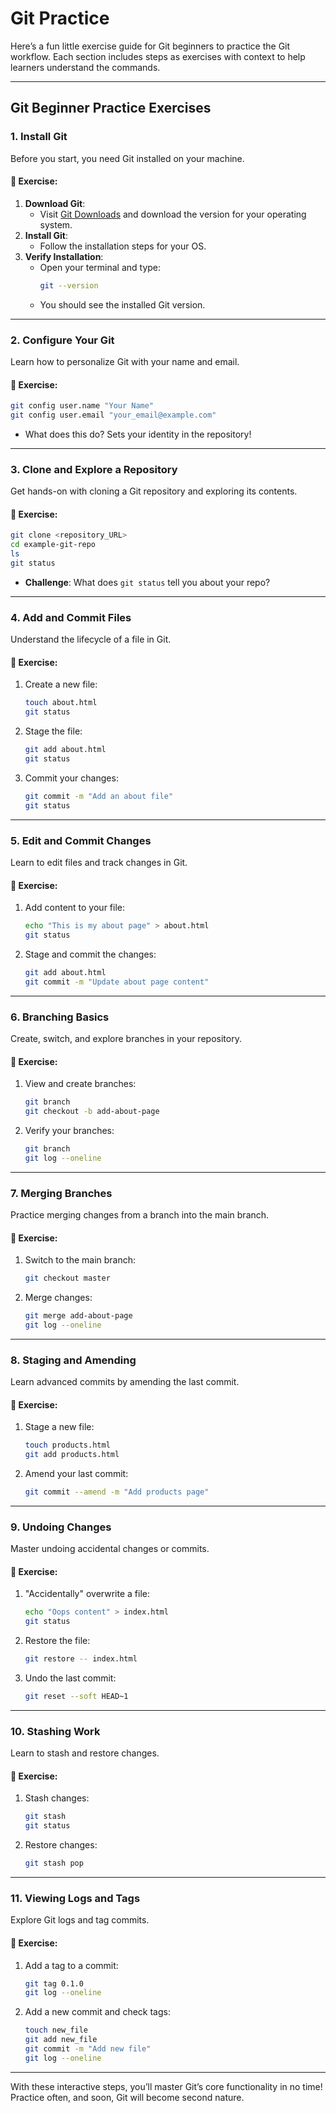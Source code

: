 # Git Practice
Here’s a fun little exercise guide for Git beginners to practice the Git workflow. Each section includes steps as exercises with context to help learners understand the commands.

---

## **Git Beginner Practice Exercises**

### **1. Install Git**
Before you start, you need Git installed on your machine.

#### 📝 Exercise:
1. **Download Git**:
   - Visit [Git Downloads](https://git-scm.com/downloads) and download the version for your operating system.
2. **Install Git**:
   - Follow the installation steps for your OS.
3. **Verify Installation**:
   - Open your terminal and type:
     ```bash
     git --version
     ```
   - You should see the installed Git version.

---

### **2. Configure Your Git**
Learn how to personalize Git with your name and email.

#### 📝 Exercise:
```bash
git config user.name "Your Name"
git config user.email "your_email@example.com"
```
- What does this do? Sets your identity in the repository!

---

### **3. Clone and Explore a Repository**
Get hands-on with cloning a Git repository and exploring its contents.

#### 📝 Exercise:
```bash
git clone <repository_URL>
cd example-git-repo
ls
git status
```
- **Challenge**: What does `git status` tell you about your repo?

---

### **4. Add and Commit Files**
Understand the lifecycle of a file in Git.

#### 📝 Exercise:
1. Create a new file:
   ```bash
   touch about.html
   git status
   ```
2. Stage the file:
   ```bash
   git add about.html
   git status
   ```
3. Commit your changes:
   ```bash
   git commit -m "Add an about file"
   git status
   ```

---

### **5. Edit and Commit Changes**
Learn to edit files and track changes in Git.

#### 📝 Exercise:
1. Add content to your file:
   ```bash
   echo "This is my about page" > about.html
   git status
   ```
2. Stage and commit the changes:
   ```bash
   git add about.html
   git commit -m "Update about page content"
   ```

---

### **6. Branching Basics**
Create, switch, and explore branches in your repository.

#### 📝 Exercise:
1. View and create branches:
   ```bash
   git branch
   git checkout -b add-about-page
   ```
2. Verify your branches:
   ```bash
   git branch
   git log --oneline
   ```

---

### **7. Merging Branches**
Practice merging changes from a branch into the main branch.

#### 📝 Exercise:
1. Switch to the main branch:
   ```bash
   git checkout master
   ```
2. Merge changes:
   ```bash
   git merge add-about-page
   git log --oneline
   ```

---

### **8. Staging and Amending**
Learn advanced commits by amending the last commit.

#### 📝 Exercise:
1. Stage a new file:
   ```bash
   touch products.html
   git add products.html
   ```
2. Amend your last commit:
   ```bash
   git commit --amend -m "Add products page"
   ```

---

### **9. Undoing Changes**
Master undoing accidental changes or commits.

#### 📝 Exercise:
1. "Accidentally" overwrite a file:
   ```bash
   echo "Oops content" > index.html
   git status
   ```
2. Restore the file:
   ```bash
   git restore -- index.html
   ```
3. Undo the last commit:
   ```bash
   git reset --soft HEAD~1
   ```

---

### **10. Stashing Work**
Learn to stash and restore changes.

#### 📝 Exercise:
1. Stash changes:
   ```bash
   git stash
   git status
   ```
2. Restore changes:
   ```bash
   git stash pop
   ```

---

### **11. Viewing Logs and Tags**
Explore Git logs and tag commits.

#### 📝 Exercise:
1. Add a tag to a commit:
   ```bash
   git tag 0.1.0
   git log --oneline
   ```
2. Add a new commit and check tags:
   ```bash
   touch new_file
   git add new_file
   git commit -m "Add new file"
   git log --oneline
   ```

---


With these interactive steps, you’ll master Git’s core functionality in no time! Practice often, and soon, Git will become second nature.
